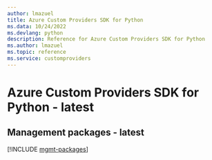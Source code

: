 ```yaml
---
author: lmazuel
title: Azure Custom Providers SDK for Python
ms.data: 10/24/2022
ms.devlang: python
description: Reference for Azure Custom Providers SDK for Python
ms.author: lmazuel
ms.topic: reference
ms.service: customproviders
---
```

# Azure Custom Providers SDK for Python - latest

## Management packages - latest
[!INCLUDE [mgmt-packages](custom-providers-mgmt-index.md)]